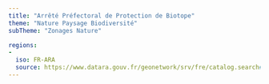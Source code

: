 ```yaml
---
title: "Arrêté Préfectoral de Protection de Biotope"
theme: "Nature Paysage Biodiversité"
subTheme: "Zonages Nature"

regions:
-
  iso: FR-ARA
  source: https://www.datara.gouv.fr/geonetwork/srv/fre/catalog.search#/search?resultType=details&sortBy=relevance&from=1&to=20&fast=index&_content_type=json&any=Arr%C3%AAt%C3%A9%20Pr%C3%A9fectoral%20de%20Protection%20de%20Biotope
---
```

